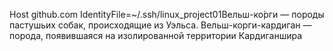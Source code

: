 Host github.com
    IdentityFile=~/.ssh/linux_project01Вельш-ко́рги — породы пастушьих собак, происходящие из Уэльса. Вельш-корги-кардиган — порода, появившаяся на изолированной территории Кардиганшира
